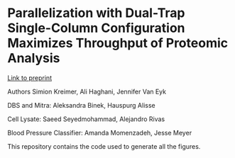 # Parallelization with Dual-Trap Single-Column Configuration Maximizes Throughput of Proteomic Analysis


[Link to preprint]()

Authors
Simion Kreimer, Ali Haghani, Jennifer Van Eyk

DBS and Mitra:	Aleksandra Binek, Hauspurg Alisse

Cell Lysate: Saeed Seyedmohammad, Alejandro Rivas

Blood Pressure Classifier: Amanda Momenzadeh, Jesse Meyer

This repository contains the code used to generate all the figures. 
